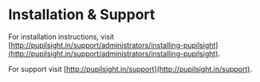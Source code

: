 Installation & Support
======================
For installation instructions, visit [http://pupilsight.in/support/administrators/installing-pupilsight](http://pupilsight.in/support/administrators/installing-pupilsight).

For support visit [http://pupilsight.in/support](http://pupilsight.in/support).